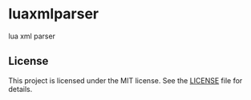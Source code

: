 # luaxmlparser
lua xml parser

## License

This project is licensed under the MIT license. See the [LICENSE](LICENSE) file for details.
